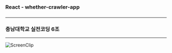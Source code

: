 <h3>React - whether-crawler-app<h3><hr>

<h3>충남대학교 실전코딩 6조</h3><hr>



![ScreenClip](D:\바탕화면\ReactNativeApp\HW_ReactNative\Front\React_Webpage\ScreenClip.png)

